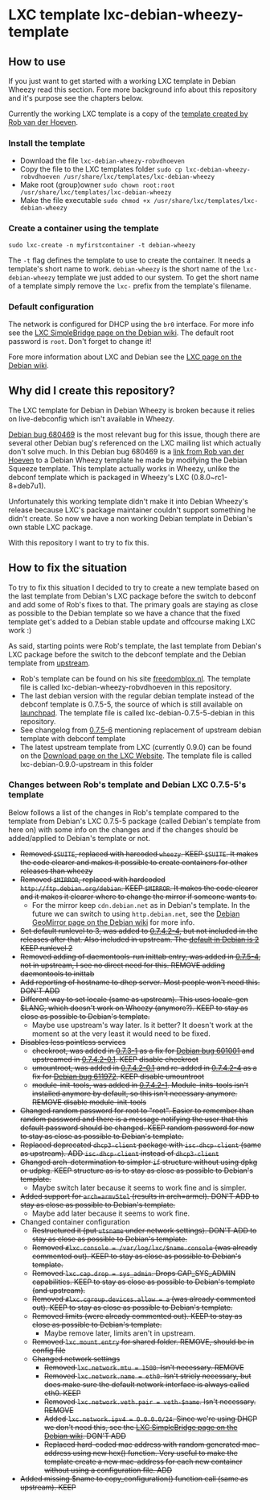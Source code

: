 # LXC template lxc-debian-wheezy-template

## How to use
If you just want to get started with a working LXC template in Debian Wheezy read this section. Fore more background info about this repository and it's purpose see the chapters below.

Currently the working LXC template is a copy of the [template created by Rob van der Hoeven](http://bugs.debian.org/cgi-bin/bugreport.cgi?bug=680469#83).

### Install the template
* Download the file `lxc-debian-wheezy-robvdhoeven`
* Copy the file to the LXC templates folder `sudo cp lxc-debian-wheezy-robvdhoeven /usr/share/lxc/templates/lxc-debian-wheezy`
* Make root (group)owner `sudo chown root:root /usr/share/lxc/templates/lxc-debian-wheezy`
* Make the file executable `sudo chmod +x /usr/share/lxc/templates/lxc-debian-wheezy`

### Create a container using the template
`sudo lxc-create -n myfirstcontainer -t debian-wheezy`

The `-t` flag defines the template to use to create the container. It needs a template's short name to work. `debian-wheezy` is the short name of the `lxc-debian-wheezy` template we just added to our system. To get the short name of a template simply remove the `lxc-` prefix from the template's filename.

### Default configuration
The network is configured for DHCP using the `br0` interface. For more info see the [LXC SimpleBridge page on the Debian wiki](https://wiki.debian.org/LXC/SimpleBridge).
The default root password is `root`. Don't forget to change it!

Fore more information about LXC and Debian see the [LXC page on the Debian wiki](https://wiki.debian.org/LXC).


## Why did I create this repository?
The LXC template for Debian in Debian Wheezy is broken because it relies on live-debconfig which isn't available in Wheezy.

[Debian bug 680469](http://bugs.debian.org/cgi-bin/bugreport.cgi?bug=680469) is the most relevant bug for this issue, though there are several other Debian bug's referenced on the LXC mailing list which actually don't solve much.
In this Debian bug 680469 is a [link from Rob van der Hoeven](http://bugs.debian.org/cgi-bin/bugreport.cgi?bug=680469#83) to a Debian Wheezy template he made by modifying the Debian Squeeze template. This template actually works in Wheezy, unlike the debconf template which is packaged in Wheezy's LXC (0.8.0~rc1-8+deb7u1). 

Unfortunately this working template didn't make it into Debian Wheezy's release because LXC's package maintainer couldn't support something he didn't create. So now we have a non working Debian template in Debian's own stable LXC package.

With this repository I want to try to fix this.


## How to fix the situation
To try to fix this situation I decided to try to create a new template based on the last template from Debian's LXC package before the switch to debconf and add some of Rob's fixes to that. The primary goals are staying as close as possible to the Debian template so we have a chance that the fixed template get's added to a Debian stable update and offcourse making LXC work :)

As said, starting points were Rob's template, the last template from Debian's LXC package before the switch to the debconf template and the Debian template from [upstream](http://linuxcontainers.org/).
* Rob's template can be found on his site [freedomblox.nl](http://freedomboxblog.nl/wp-content/uploads/lxc-debian-wheezy.gz). The template file is called lxc-debian-wheezy-robvdhoeven in this repository.
* The last debian version with the regular debian template instead of the debconf template is 0.7.5-5, the source of which is still available on [launchpad](https://launchpad.net/debian/sid/+source/lxc/0.7.5-5). The template file is called lxc-debian-0.7.5-5-debian in this repository.
 * See changelog from [0.7.5-6](https://launchpad.net/debian/sid/+source/lxc/0.7.5-6) mentioning replacement of upstream debian template with debconf template 
* The latest upstream template from LXC (currently 0.9.0) can be found on the [Download page on the LXC Website](http://linuxcontainers.org/downloads/). The template file is called lxc-debian-0.9.0-upstream in this folder


### Changes between Rob's template and Debian LXC 0.7.5-5's template
Below follows a list of the changes in Rob's template compared to the template from Debian's LXC 0.7.5-5 package (called Debian's template from here on) with some info on the changes and if the changes should be added/applied to Debian's template or not.

* ~~Removed `$SUITE`, replaced with harcoded `wheezy`. KEEP `$SUITE`. It makes the code clearer and makes it possible to create containers for other releases than wheezy~~
* ~~Removed `$MIRROR`, replaced with hardcoded `http://ftp.debian.org/debian`. KEEP `$MIRROR`. It makes the code clearer and it makes it clearer where to change the mirror if someone wants to.~~
  * For the mirror keep `cdn.debian.net` as in Debian's template. In the future we can switch to using `http.debian.net`, see the [Debian GeoMirror page on the Debian wiki](http://wiki.debian.org/DebianGeoMirror) for more info.
* ~~Set default runlevel to 3, was added to [0.7.4.2-4](https://launchpad.net/debian/sid/+source/lxc/0.7.4.2-4), but not included in the releases after that. Also included in upstream. The [default in Debian is 2](https://wiki.debian.org/RunLevel) KEEP runlevel 2~~
* ~~Removed adding of daemontools-run inittab entry, was added in [0.7.5-4](https://launchpad.net/debian/sid/+source/lxc/0.7.5-4), not in upstream, I see no direct need for this. REMOVE adding daemontools to inittab~~
* ~~Add reporting of hostname to dhcp server. Most people won't need this. DON'T ADD~~
* ~~Different way to set locale (same as upstream). This uses locale-gen $LANG, which doesn't work on Wheezy (anymore?). KEEP to stay as close as possible to Debian's template.~~
  * Maybe use upstream's way later. Is it better? It doesn't work at the moment so at the very least it would need to be fixed.
* ~~Disables less pointless services~~
  * ~~checkroot, was added in [0.7.3-1](https://launchpad.net/debian/wheezy/+source/lxc/0.7.3-1) as a fix for [Debian bug 601001](http://bugs.debian.org/cgi-bin/bugreport.cgi?bug=601001) and upstreamed in [0.7.4.2-0.1](https://launchpad.net/debian/sid/+source/lxc/0.7.4.2-0.1). KEEP disable checkroot~~
  * ~~umountroot, was added in [0.7.4.2-0.1](https://launchpad.net/debian/sid/+source/lxc/0.7.4.2-0.1) and re-added in [0.7.4.2-4](https://launchpad.net/debian/sid/+source/lxc/0.7.4.2-4) as a fix for [Debian bug 611972](http://bugs.debian.org/cgi-bin/bugreport.cgi?bug=611972). KEEP disable umountroot~~
  * ~~module-init-tools, was added in [0.7.4.2-1](https://launchpad.net/debian/sid/+source/lxc/0.7.4.2-1). Module-inits-tools isn't installed anymore by default, so this isn't necessary anymore. REMOVE disable module-init-tools~~
* ~~Changed random password for root to "root". Easier to remember than random password and there is a message notifying the user that this default password should be changed. KEEP random password for now to stay as close as possible to Debian's template.~~
* ~~Replaced deprecated `dhcp3-client` package with `isc-dhcp-client` (same as upstream). ADD `isc-dhcp-client` instead of `dhcp3-client`~~
* ~~Changed arch-determination to simpler `if` structure without using dpkg or udpkg. KEEP structure as is to stay as close as possible to Debian's template.~~
  * Maybe switch later because it seems to work fine and is simpler.
* ~~Added support for `arch=armv5tel` (results in arch=armel). DON'T ADD to stay as close as possible to Debian's template.~~
  * Maybe add later because it seems to work fine.
* Changed container configuration
  * ~~Restructured it (put `utsname` under network settings). DON'T ADD to stay as close as possible to Debian's template.~~
  * ~~Removed `#lxc.console = /var/log/lxc/$name.console` (was already commented out). KEEP to stay as close as possible to Debian's template.~~
  * ~~Removed `lxc.cap.drop = sys_admin`. Drops CAP_SYS_ADMIN capabilities. KEEP to stay as close as possible to Debian's template (and upstream).~~
  * ~~Removed `#lxc.cgroup.devices.allow = a` (was already commented out). KEEP to stay as close as possible to Debian's template.~~
  * ~~Removed limits (were already commented out). KEEP to stay as close as possible to Debian's template.~~
    * Maybe remove later, limits aren't in upstream.
  * ~~Removed `lxc.mount.entry` for shared folder. REMOVE, should be in config file~~
  * ~~Changed network settings~~
    * ~~Removed `lxc.network.mtu = 1500`. Isn't necessary. REMOVE~~
    * ~~Removed `lxc.network.name = eth0`. Isn't stricly necessary, but does make sure the default network interface is always called eth0. KEEP~~
    * ~~Removed `lxc.network.veth.pair = veth-$name`. Isn't necessary. REMOVE~~
    * ~~Added `lxc.network.ipv4 = 0.0.0.0/24`. Since we're using DHCP we don't need this, see the [LXC SimpleBridge page on the Debian wiki](https://wiki.debian.org/LXC/SimpleBridge). DON'T ADD~~
    * ~~Replaced hard-coded mac address with random generated mac-address using new hex() function. Very useful to make the template create a new mac-address for each new container without using a configuration file. ADD~~
* ~~Added missing $name to copy_configuration() function call (same as upstream). KEEP~~
